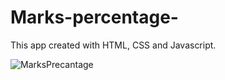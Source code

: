 # Marks-percentage-
This app created with HTML, CSS and Javascript.

![MarksPrecantage](https://github.com/gunayshakhmuradova/Marks-percentage-/assets/126316477/e7fe0360-10a4-4886-b2cf-25a436abb749)
